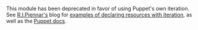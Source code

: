 This module has been deprecated in favor of using Puppet's own iteration. See [R.I.Piennar's](http://twitter.com/ripienaar) blog for [examples of declaring resources with iteration](https://www.devco.net/archives/2015/12/16/iterating-in-puppet.php), as well as the [Puppet docs](https://docs.puppet.com/puppet/latest/reference/lang_iteration.html#declaring-resources).
